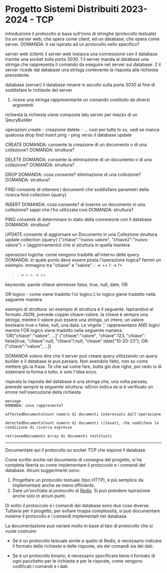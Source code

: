 # Progetto Sistemi Distribuiti 2023-2024 - TCP

introduzione
il protocollo si basa sull'invio di stringhe (protocollo testuale) tra un server web, che opera come client, ed un database, che opera come server.
DOMANDA: ti sei ispirato ad un protocollo nello specifico?

server web (client)
il server web instaura una connessione con il database tramite una socket sulla porta 3030.
1 il server manda al database una stringa che rappresenta il comando da eseguire nel server sul database.
2 il server ricede dal database una stringa contenente la risposta alla richiesta precedente.

database (server)
il database rimane in ascolto sulla porta 3030 al fine di soddisfare le richieste del server
1. riceve una stringa rappresentante un comando costituito da diversi argomenti

richiesta
la richiesta viene composta lato server per mezzo di un QeuryBuilder

operazioni
create - creazione
delete - ... così per tutte lo so, vedi se manca qualcosa
drop
find
insert
ping - ping verso il database
update

CREATE
DOMANDA: consente la creazione di un documento o di una collezione?
DOMANDA: struttura?

DELETE
DOMANDA: consente la eliminazione di un documento o di una collezione?
DOMANDA: struttura?

DROP
DOMANDA: cosa consente? eliminazione di una collezione?
DOMANDA: struttura?

FIND
consente di ottenere i documenti che soddisfano parametri della ricerca
find
collection
{query}

INSERT
DOMANDA: cosa consente? di inserire un documento in una collezione? sappi che l'ho utilizzata così
DOMANDA: struttura?

PING
consente di determinare lo stato della connesione con il database
DOMANDA: struttura?

UPDATE
consente di aggiornare un Documento in una Collezione
struttura
update
collection
{query}
{"chiave":"nuovo valore", "chiave2":"nuovo valore"} = {aggiornamento} che si struttura in quella maniera

operazioni logiche: come vengono tradotte all'interno delle query. 
DOMANDA: in quale punto deve essere posta l'operazione logica? fammi un esempio. immagino tra "chiave" e "valore".
: -> ==
!: -> !=
>: -> >
>=: -> >=

keywords: parole chiave ammesse
false, true, null, date, OR

OR logico - come viene tradotto l'or logico
L'or logico giene tradotto nella seguente maniera

esempio di struttura:
un esempio di struttura è il seguente. Ispirandosi al formato JSON, prevede coppie chiave-valore. la chiave è sempre una stringa, mentre il valore può essere
una stringa, un intero, un valore booleano true o false, null, una data. Le virgole ',' rappresentano AND logici mentre l'OR logico viene tradotto nella seguente maniera 'OR["chiave":"valore", ...]'
{"chiave":"valore", "chiave":123, "chiave": false|true, "chiave":null, "chiave"!:null, "chiave":date("10-20-23"), OR:["chiave":"valore", ...]}

DOMANDA
volevo dire che il server può creare query utilizzando un query builder e il database le può parsare. Non avendolo fatto, non so come mettere giù la frase. Te che sai come fare, butta giù due righe, poi vedo io di sistemare la forma e tutto. è solo l'idea ecco.

risposta
la risposta del database è una stringa che, una volta parsata, prevede sempre la seguente struttura:
    isError indica se si è verificato un errore nell'esecuzione della richiesta
    
    message 
    DOMANDA: cosa rappresenta?
    
    affectedDocumentsCount numero di documenti interessati dall'operazione 
    
    detectedDocumentsCount numero di documenti rilevati, che soddifano la condizione di ricerca espressa
    
    retrievedDocuments array di documenti restituiti

----------------------------------------------------------------------------------------------------------------------------------------------------------------------

Documentare qui il protocollo su socket TCP che espone il database.

Come scritto anche nel documento di consegna del progetto, si ha completa libertà su come implementare il protoccolo e i comandi del database. Alcuni suggerimenti sono:

1. Progettare un protocollo testuale (tipo HTTP), è più semplice da implementare anche se meno efficiente.
2. Dare un'occhiata al protocollo di [Redis](https://redis.io/docs/reference/protocol-spec/). Si può prendere ispirazione anche solo in alcuni punti.

Di solito il protoccolo e i comandi del database sono due cose diverse. Tuttavia per il progetto, per evitare troppa complessità, si può documentare insieme il protocollo e i comandi implementati nel database.

La documentazione può variare molto in base al tipo di protocollo che si vuole costruire:

* Se è un protocollo testuale simile a quello di Redis, è necessario indicare il formato delle richieste e delle risposte, sia dei comandi sia dei dati.

* Se è un protocollo binario, è necessario specificare bene il formato di ogni pacchetto per le richieste e per le risposte, come vengono codificati i comandi e i dati.